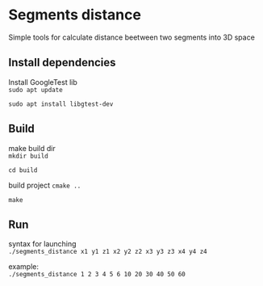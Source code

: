 # Segments distance
Simple tools for calculate distance beetween two segments into 3D space

## Install dependencies
Install GoogleTest lib<br>
`sudo apt update`

`sudo apt install libgtest-dev`

## Build
make build dir<br>
`mkdir build`

`cd build`

build project
`cmake ..`

`make`

## Run
syntax for launching<br>
`./segments_distance x1 y1 z1 x2 y2 z2 x3 y3 z3 x4 y4 z4`

example:<br>
`./segments_distance 1 2 3 4 5 6 10 20 30 40 50 60`